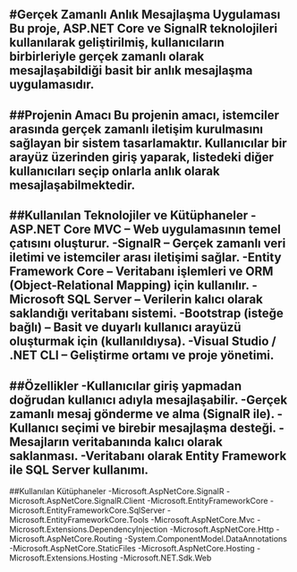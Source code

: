#Gerçek Zamanlı Anlık Mesajlaşma Uygulaması
Bu proje, ASP.NET Core ve SignalR teknolojileri kullanılarak geliştirilmiş, kullanıcıların birbirleriyle gerçek zamanlı olarak mesajlaşabildiği basit bir anlık mesajlaşma uygulamasıdır.
---
##Projenin Amacı
Bu projenin amacı, istemciler arasında gerçek zamanlı iletişim kurulmasını sağlayan bir sistem tasarlamaktır. Kullanıcılar bir arayüz üzerinden giriş yaparak, listedeki diğer kullanıcıları seçip onlarla anlık olarak mesajlaşabilmektedir.
---
##Kullanılan Teknolojiler ve Kütüphaneler
-ASP.NET Core MVC – Web uygulamasının temel çatısını oluşturur.
-SignalR – Gerçek zamanlı veri iletimi ve istemciler arası iletişimi sağlar.
-Entity Framework Core – Veritabanı işlemleri ve ORM (Object-Relational Mapping) için kullanılır.
-Microsoft SQL Server – Verilerin kalıcı olarak saklandığı veritabanı sistemi.
-Bootstrap (isteğe bağlı) – Basit ve duyarlı kullanıcı arayüzü oluşturmak için (kullanıldıysa).
-Visual Studio / .NET CLI – Geliştirme ortamı ve proje yönetimi.
---
##Özellikler
-Kullanıcılar giriş yapmadan doğrudan kullanıcı adıyla mesajlaşabilir.
-Gerçek zamanlı mesaj gönderme ve alma (SignalR ile).
-Kullanıcı seçimi ve birebir mesajlaşma desteği.
-Mesajların veritabanında kalıcı olarak saklanması.
-Veritabanı olarak Entity Framework ile SQL Server kullanımı.
---
##Kullanılan Kütüphaneler
-Microsoft.AspNetCore.SignalR
-Microsoft.AspNetCore.SignalR.Client
-Microsoft.EntityFrameworkCore
-Microsoft.EntityFrameworkCore.SqlServer
-Microsoft.EntityFrameworkCore.Tools
-Microsoft.AspNetCore.Mvc
-Microsoft.Extensions.DependencyInjection
-Microsoft.AspNetCore.Http
-Microsoft.AspNetCore.Routing
-System.ComponentModel.DataAnnotations
-Microsoft.AspNetCore.StaticFiles
-Microsoft.AspNetCore.Hosting
-Microsoft.Extensions.Hosting
-Microsoft.NET.Sdk.Web
